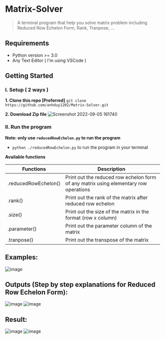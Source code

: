 # Matrix-Solver
> A terminal program that help you solve matrix problem including Reduced Row Echelon Form, Rank, Tranpose, ...

## Requirements
* Python version >= 3.0 
* Any Text Editor ( I'm using VSCode )

## Getting Started
### I. Setup ( 2 ways )

**1.  Clone this repo [Preferred]**
``` git clone https://github.com/anhduy1202/Matrix-Solver.git ```

**2.  Download Zip file**
![Screenshot 2022-09-05 161740](https://user-images.githubusercontent.com/58461444/188806671-2cd2aff5-dc15-4b40-be3d-cc9a44900dec.jpg)


### II. Run the program
**Note: only use ```reducedRowEchelon.py``` to run the program**

* ```python ./reducedRowEchelon.py``` to run the program in your terminal

**Available functions**

| Functions  | Description |
| ------------- | ------------- |
| .reducedRowEchelon()  | Print out the reduced row echelon form of any matrix using elementary row operations  |
| .rank()  | Print out the rank of the matrix after reduced row echelon  |
| .size() | Print out the size of the matrix in the format (row x column) |
| .parameter() | Print out the parameter column of the matrix |
| .tranpose() | Print out the transpose of the matrix |

## Examples:
![image](https://user-images.githubusercontent.com/58461444/188806814-7c0631f5-def1-41df-902e-01b086a9b94e.png)

## Outputs (Step by step explanations for Reduced Row Echelon Form):
![image](https://user-images.githubusercontent.com/58461444/188607269-bbc7d750-993a-4dd1-9a5d-f0f795f8bf2b.png)
![image](https://user-images.githubusercontent.com/58461444/188607368-935e7172-6c73-4c89-983d-8259d43e1058.png)

## Result:
![image](https://user-images.githubusercontent.com/58461444/188806916-4ca8d4e0-d7fe-479f-8620-b290a996794d.png)
![image](https://user-images.githubusercontent.com/58461444/188806945-1b5eccdb-b600-4f20-901b-3d537c2cae75.png)



